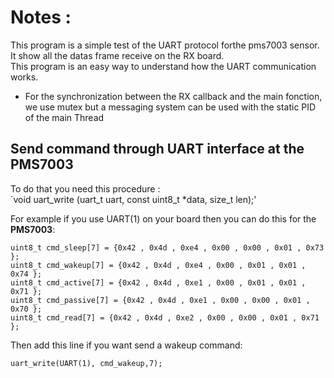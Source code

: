 # Notes :

This program is a simple test of the UART protocol forthe pms7003 sensor.  
It show all the datas frame receive on the RX board.    
This program is an easy way to understand how the UART communication works.    
* For the synchronization between the RX callback and the main fonction, we use mutex
but a messaging system can be used with the static PID of the main Thread  

## Send command through UART interface at the PMS7003

To do that you need this procedure :  
`void uart_write (uart_t uart, const uint8_t *data, size_t len);'  

For example if you use UART(1) on your board then you can do this for the **PMS7003**:

```
uint8_t cmd_sleep[7] = {0x42 , 0x4d , 0xe4 , 0x00 , 0x00 , 0x01 , 0x73 };
uint8_t cmd_wakeup[7] = {0x42 , 0x4d , 0xe4 , 0x00 , 0x01 , 0x01 , 0x74 };
uint8_t cmd_active[7] = {0x42 , 0x4d , 0xe1 , 0x00 , 0x01 , 0x01 , 0x71 };
uint8_t cmd_passive[7] = {0x42 , 0x4d , 0xe1 , 0x00 , 0x00 , 0x01 , 0x70 };
uint8_t cmd_read[7] = {0x42 , 0x4d , 0xe2 , 0x00 , 0x00 , 0x01 , 0x71 };

```

Then add this line if you want send a wakeup command:  

`uart_write(UART(1), cmd_wakeup,7);`


